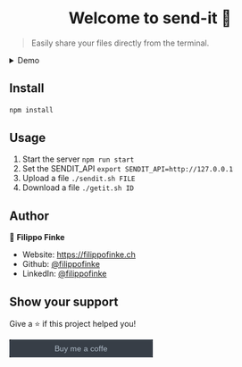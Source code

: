 <h1 align="center">Welcome to send-it 👋</h1>
<p>
</p>

> Easily share your files directly from the terminal.

<details>
 <summary>Demo</summary>
 
 <p align="center">
  <img src="https://user-images.githubusercontent.com/37296364/124899622-9925ed00-dfe0-11eb-9e27-cd83472d447f.gif" alt="Web UI Demo">
  <img src="https://user-images.githubusercontent.com/37296364/124900960-ddfe5380-dfe1-11eb-8c21-2822ea8d62bb.gif" alt="Cli demo">
 </p>
</details>

## Install

```sh
npm install
```

## Usage
1. Start the server ```npm run start```
2. Set the SENDIT_API ```export SENDIT_API=http://127.0.0.1```
3. Upload a file ```./sendit.sh FILE```
4. Download a file ```./getit.sh ID```

## Author

👤 **Filippo Finke**

* Website: https://filippofinke.ch
* Github: [@filippofinke](https://github.com/filippofinke)
* LinkedIn: [@filippofinke](https://linkedin.com/in/filippofinke)

## Show your support

Give a ⭐️ if this project helped you!

<a href="https://www.buymeacoffee.com/filippofinke">
  <img src="https://github.com/filippofinke/filippofinke/raw/main/images/buymeacoffe.png" alt="Buy Me A McFlurry">
</a>
